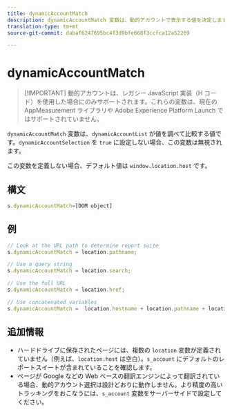 ```yaml
---
title: dynamicAccountMatch
description: dynamicAccountMatch 変数は、動的アカウントで表示する値を決定します。
translation-type: tm+mt
source-git-commit: dabaf6247695bc4f3d9bfe668f3ccfca12a52269

---
```



# dynamicAccountMatch

>[!IMPORTANT] 動的アカウントは、レガシー JavaScript 実装（H コード）を使用した場合にのみサポートされます。これらの変数は、現在の AppMeasurement ライブラリや Adobe Experience Platform Launch ではサポートされていません。

`dynamicAccountMatch` 変数は、`dynamicAccountList` が値を調べて比較する値です。`dynamicAccountSelection` を `true` に設定しない場合、この変数は無視されます。

この変数を定義しない場合、デフォルト値は `window.location.host` です。

## 構文

```js
s.dynamicAccountMatch=[DOM object]
```

## 例

```js
// Look at the URL path to determine report suite
s.dynamicAccountMatch = location.pathname;

// Use a query string
s.dynamicAccountMatch = location.search;

// Use the full URL
s.dynamicAccountMatch = location.href;

// Use concatenated variables
s.dynamicAccountMatch =  location.hostname + location.pathname + location.search;
```

## 追加情報

* ハードドライブに保存されたページには、複数の `location` 変数が定義されていません（例えば、`location.host` は空白）。`s_account` にデフォルトのレポートスイートが含まれていることを確認します。
* ページが Google などの Web ベースの翻訳エンジンによって翻訳されている場合、動的アカウント選択は設計どおりに動作しません。より精度の高いトラッキングをおこなうには、`s_account` 変数をサーバーサイドで設定してください。
